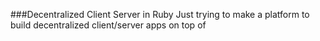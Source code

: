 ###Decentralized Client Server in Ruby
Just trying to make a platform to build decentralized client/server apps on top of